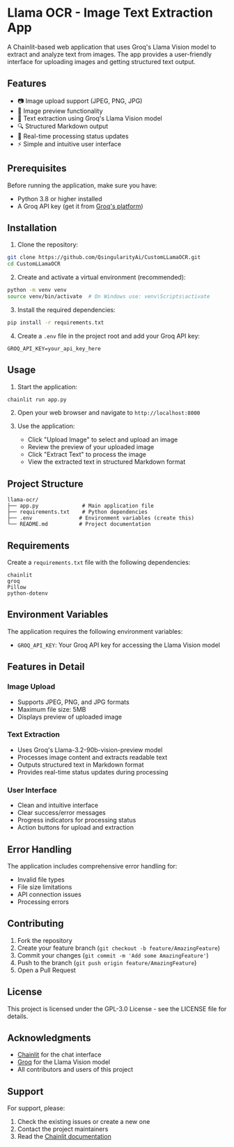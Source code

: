 # Llama OCR - Image Text Extraction App

A Chainlit-based web application that uses Groq's Llama Vision model to extract and analyze text from images. The app provides a user-friendly interface for uploading images and getting structured text output.

## Features

- 📷 Image upload support (JPEG, PNG, JPG)
- 👀 Image preview functionality
- 📝 Text extraction using Groq's Llama Vision model
- 🔍 Structured Markdown output
- 🚀 Real-time processing status updates
- ⚡ Simple and intuitive user interface

## Prerequisites

Before running the application, make sure you have:

- Python 3.8 or higher installed
- A Groq API key (get it from [Groq's platform](https://console.groq.com))

## Installation

1. Clone the repository:
```bash
git clone https://github.com/QsingularityAi/CustomLLamaOCR.git
cd CustomLLamaOCR
```

2. Create and activate a virtual environment (recommended):
```bash
python -m venv venv
source venv/bin/activate  # On Windows use: venv\Scripts\activate
```

3. Install the required dependencies:
```bash
pip install -r requirements.txt
```

4. Create a `.env` file in the project root and add your Groq API key:
```
GROQ_API_KEY=your_api_key_here
```

## Usage

1. Start the application:
```bash
chainlit run app.py
```

2. Open your web browser and navigate to `http://localhost:8000`

3. Use the application:
   - Click "Upload Image" to select and upload an image
   - Review the preview of your uploaded image
   - Click "Extract Text" to process the image
   - View the extracted text in structured Markdown format

## Project Structure

```
llama-ocr/
├── app.py              # Main application file
├── requirements.txt    # Python dependencies
├── .env               # Environment variables (create this)
└── README.md          # Project documentation
```

## Requirements

Create a `requirements.txt` file with the following dependencies:

```
chainlit
groq
Pillow
python-dotenv
```

## Environment Variables

The application requires the following environment variables:

- `GROQ_API_KEY`: Your Groq API key for accessing the Llama Vision model

## Features in Detail

### Image Upload
- Supports JPEG, PNG, and JPG formats
- Maximum file size: 5MB
- Displays preview of uploaded image

### Text Extraction
- Uses Groq's Llama-3.2-90b-vision-preview model
- Processes image content and extracts readable text
- Outputs structured text in Markdown format
- Provides real-time status updates during processing

### User Interface
- Clean and intuitive interface
- Clear success/error messages
- Progress indicators for processing status
- Action buttons for upload and extraction

## Error Handling

The application includes comprehensive error handling for:
- Invalid file types
- File size limitations
- API connection issues
- Processing errors

## Contributing

1. Fork the repository
2. Create your feature branch (`git checkout -b feature/AmazingFeature`)
3. Commit your changes (`git commit -m 'Add some AmazingFeature'`)
4. Push to the branch (`git push origin feature/AmazingFeature`)
5. Open a Pull Request

## License

This project is licensed under the GPL-3.0 License - see the LICENSE file for details.

## Acknowledgments

- [Chainlit](https://github.com/chainlit/chainlit) for the chat interface
- [Groq](https://groq.com) for the Llama Vision model
- All contributors and users of this project

## Support

For support, please:
1. Check the existing issues or create a new one
2. Contact the project maintainers
3. Read the [Chainlit documentation](https://docs.chainlit.io)